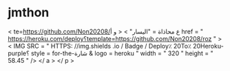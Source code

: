 # jmthon

< te=https://github.com/Non20208/ع  محاذاة = "اليسار" > < و  أ href = " https://heroku.com/deploy؟template=https://github.com/Non20208/roz " >  < IMG  SRC = " HTTPS: //img.shields .io / Badge / Deploy٪ 20To٪ 20Heroku-purple؟ style = for-the-شارة & logo = heroku "  width = " 320 "  height = " 58.45 " /> </ a > </ p >
